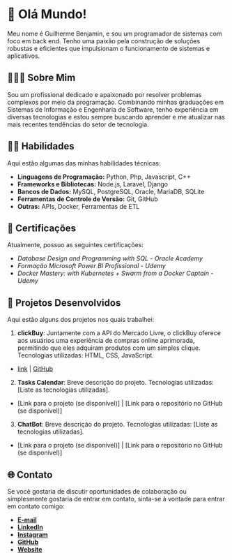 # 👋 Olá Mundo! 

Meu nome é Guilherme Benjamin, e sou um programador de sistemas com foco em back end. Tenho uma paixão pela construção de soluções robustas e eficientes que impulsionam o funcionamento de sistemas e aplicativos.


## 👨🏼‍💼 Sobre Mim

Sou um profissional dedicado e apaixonado por resolver problemas complexos por meio da programação. Combinando minhas graduações em Sistemas de Informação e Engenharia de Software, tenho experiência em diversas tecnologias e estou sempre buscando aprender e me atualizar nas mais recentes tendências do setor de tecnologia.


## 👨‍💻 Habilidades

Aqui estão algumas das minhas habilidades técnicas:

- **Linguagens de Programação:** Python, Php, Javascript, C++
- **Frameworks e Bibliotecas:** Node.js, Laravel, Django
- **Bancos de Dados:** MySQL, PostgreSQL, Oracle, MariaDB, SQLite
- **Ferramentas de Controle de Versão:** Git, GitHub
- **Outras:** APIs, Docker, Ferramentas de ETL


## 📃 Certificações

Atualmente, possuo as seguintes certificações:

- *Database Design and Programming with SQL* - *Oracle Academy*
- *Formação Microsoft Power BI Profissional* - *Udemy*
- *Docker Mastery: with Kubernetes + Swarm from a Docker Captain* - *Udemy*


## 🚀 Projetos Desenvolvidos

Aqui estão alguns dos projetos nos quais trabalhei:

1. **clickBuy**: Juntamente com a API do Mercado Livre, o clickBuy oferece aos usuários uma experiência de compras online aprimorada, permitindo que eles adquiram produtos com um simples clique. Tecnologias utilizadas: HTML, CSS, JavaScript.
- [link](https://clickbuyweb.netlify.app/) | [GitHub](https://github.com/gu1lh3rm3s0rd1/ClickBuy)

2. **Tasks Calendar**: Breve descrição do projeto. Tecnologias utilizadas: [Liste as tecnologias utilizadas].
- [Link para o projeto (se disponível)] | [Link para o repositório no GitHub (se disponível)]

3. **ChatBot**: Breve descrição do projeto. Tecnologias utilizadas: [Liste as tecnologias utilizadas].
- [Link para o projeto (se disponível)] | [Link para o repositório no GitHub (se disponível)]


## 🌐 Contato

Se você gostaria de discutir oportunidades de colaboração ou simplesmente gostaria de entrar em contato, sinta-se à vontade para entrar em contato comigo:

- **[E-mail](mailto:gsordi2507@gmail.com)**
- **[LinkedIn](https://www.linkedin.com/in/guilherme-benjamin-sordi-33ab06233/)**
- **[Instagram](https://www.instagram.com/guilhermesordi_/)**
- **[GitHub](https://github.com/gu1lh3rm3s0rd1)**
- **[Website](https://guilhermebenjamin.netlify.app/index.html)**